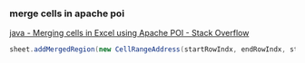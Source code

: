 ###  merge cells in apache poi


[java - Merging cells in Excel using Apache POI - Stack Overflow](https://stackoverflow.com/questions/18716032/merging-cells-in-excel-using-apache-poi "java - Merging cells in Excel using Apache POI - Stack Overflow")


 

```java
sheet.addMergedRegion(new CellRangeAddress(startRowIndx, endRowIndx, startColIndx,endColIndx));

```

